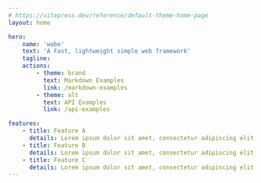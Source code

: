 ```yaml
---
# https://vitepress.dev/reference/default-theme-home-page
layout: home

hero:
    name: 'wobe'
    text: 'A Fast, lightweight simple web framework'
    tagline:
    actions:
        - theme: brand
          text: Markdown Examples
          link: /markdown-examples
        - theme: alt
          text: API Examples
          link: /api-examples

features:
    - title: Feature A
      details: Lorem ipsum dolor sit amet, consectetur adipiscing elit
    - title: Feature B
      details: Lorem ipsum dolor sit amet, consectetur adipiscing elit
    - title: Feature C
      details: Lorem ipsum dolor sit amet, consectetur adipiscing elit
---
```

